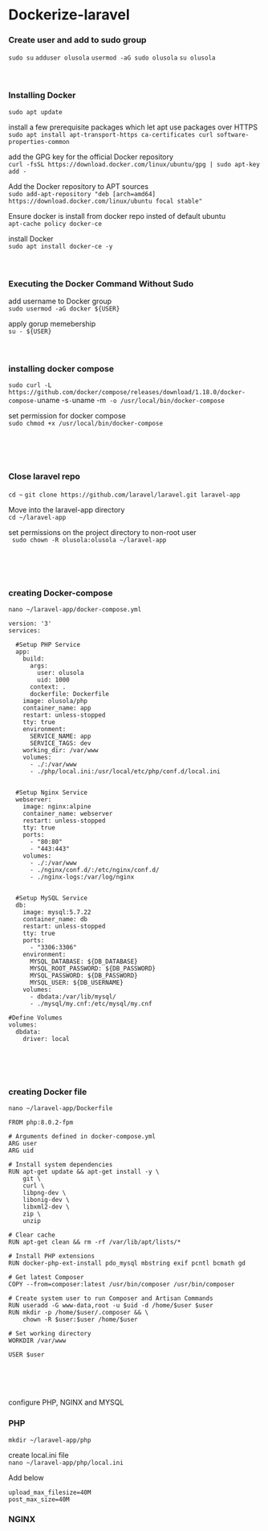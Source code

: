 # Dockerize-laravel

### Create user and add to sudo group

`sudo su`
`adduser olusola`
`usermod -aG sudo olusola`
`su olusola`
<br/>
<br/>
<br/>

### Installing Docker

`sudo apt update`

install a few prerequisite packages which let apt use packages over HTTPS<br/>
`sudo apt install apt-transport-https ca-certificates curl software-properties-common`

add the GPG key for the official Docker repository<br/>
`curl -fsSL https://download.docker.com/linux/ubuntu/gpg | sudo apt-key add -`

Add the Docker repository to APT sources<br/>
`sudo add-apt-repository "deb [arch=amd64] https://download.docker.com/linux/ubuntu focal stable"`

Ensure docker is install from docker repo insted of default ubuntu<br/>
`apt-cache policy docker-ce`

install Docker<br/>
`sudo apt install docker-ce -y`
<br/>
<br/>
<br/>

### Executing the Docker Command Without Sudo<br/>

add username to Docker group<br/>
`sudo usermod -aG docker ${USER}`

apply gorup memebership<br/>
`su - ${USER}`
<br/>
<br/>
<br/>

### installing docker compose<br/>
`sudo curl -L https://github.com/docker/compose/releases/download/1.18.0/docker-compose-`uname -s`-`uname -m` -o /usr/local/bin/docker-compose`

set permission for docker compose<br/>
`sudo chmod +x /usr/local/bin/docker-compose`

<br/>
<br/>
<br/>

### Close laravel repo<br/>
`cd ~`
`git clone https://github.com/laravel/laravel.git laravel-app`

Move into the laravel-app directory<br/>
`cd ~/laravel-app`

 set permissions on the project directory to non-root user<br/>
` sudo chown -R olusola:olusola ~/laravel-app`

<br/>
<br/>
<br/>

### creating Docker-compose<br/>
`nano ~/laravel-app/docker-compose.yml`

```
version: '3'
services:
  
  #Setup PHP Service
  app:
    build:
      args:
        user: olusola
        uid: 1000
      context: .
      dockerfile: Dockerfile
    image: olusola/php
    container_name: app
    restart: unless-stopped
    tty: true
    environment:
      SERVICE_NAME: app
      SERVICE_TAGS: dev
    working_dir: /var/www
    volumes:
      - ./:/var/www
      - ./php/local.ini:/usr/local/etc/php/conf.d/local.ini
  

  #Setup Nginx Service
  webserver:
    image: nginx:alpine
    container_name: webserver
    restart: unless-stopped
    tty: true
    ports:
      - "80:80"
      - "443:443"
    volumes:
      - ./:/var/www
      - ./nginx/conf.d/:/etc/nginx/conf.d/
      - ./nginx-logs:/var/log/nginx
  

  #Setup MySQL Service
  db:
    image: mysql:5.7.22
    container_name: db
    restart: unless-stopped
    tty: true
    ports:
      - "3306:3306"
    environment:
      MYSQL_DATABASE: ${DB_DATABASE}
      MYSQL_ROOT_PASSWORD: ${DB_PASSWORD}
      MYSQL_PASSWORD: ${DB_PASSWORD}
      MYSQL_USER: ${DB_USERNAME}
    volumes:
      - dbdata:/var/lib/mysql/
      - ./mysql/my.cnf:/etc/mysql/my.cnf
   
#Define Volumes
volumes:
  dbdata:
    driver: local
```
<br/>
<br/>
<br/>

### creating Docker file<br/>
`nano ~/laravel-app/Dockerfile`

```
FROM php:8.0.2-fpm

# Arguments defined in docker-compose.yml
ARG user
ARG uid

# Install system dependencies
RUN apt-get update && apt-get install -y \
    git \
    curl \
    libpng-dev \
    libonig-dev \
    libxml2-dev \
    zip \
    unzip

# Clear cache
RUN apt-get clean && rm -rf /var/lib/apt/lists/*

# Install PHP extensions
RUN docker-php-ext-install pdo_mysql mbstring exif pcntl bcmath gd

# Get latest Composer
COPY --from=composer:latest /usr/bin/composer /usr/bin/composer

# Create system user to run Composer and Artisan Commands
RUN useradd -G www-data,root -u $uid -d /home/$user $user
RUN mkdir -p /home/$user/.composer && \
    chown -R $user:$user /home/$user

# Set working directory
WORKDIR /var/www

USER $user

```


<br/>
<br/>
<br/>

configure PHP, NGINX and MYSQL<br/>

### PHP<br/>
`mkdir ~/laravel-app/php`

create local.ini file<br/>
`nano ~/laravel-app/php/local.ini`

Add below<br/>
```
upload_max_filesize=40M
post_max_size=40M
```

### NGINX<br/>
